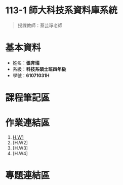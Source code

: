 # 113-1 師大科技系資料庫系統  
  > 授課教師：蔡芸琤老師
# 基本資料  
  * 姓名：**張育瑞**  
  * 系級：**科技系碩士班四年級**
  * 學號：**61071031H**
# 課程筆記區

# 作業連結區
  1.  [H.W1]([https://github.com/TaroRay/DB/tree/main/HW1])
  2.  [H.W2] 
  3.  [H.W3]
  4.  [H.W4]
# 專題連結區
